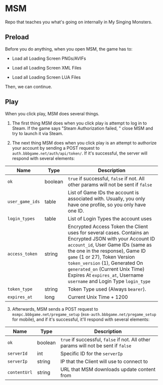 # MSM
Repo that teaches you what's going on internally in My Singing Monsters.

Preload
-
Before you do anything, when you open MSM, the game has to:

* Load all Loading Screen PNGs/AVIFs

* Load all Loading Screen XML Files

* Load all Loading Screen LUA Files

Then, we can continue.

Play
-
When you click play, MSM does several things.

1. The first thing MSM does when you click play is attempt to log in to Steam. If the game says "Steam Authorization failed, " close MSM and try to launch it via Steam.

2. The next thing MSM does when you click play is an attempt to authorize your account by sending a POST request to `auth.bbbgame.net/auth/api/token/`. If it's successful, the server will respond with several elements:

| Name | Type | Description |
| --- | --- | --- |
| `ok` | boolean | `true` if successful, `false` if not. All other params will not be sent if `false` |
| `user_game_ids` | table | List of Game IDs the account is associated with. Usually, you only have one profile, so you only have one ID. |
| `login_types` | table | List of Login Types the account uses |
| `access_token` | string | Encrypted Access Token the Client uses for several cases. Contains an Encrypted JSON with your Account ID `account_id`, User Game IDs (same as the one in the response), Game ID `game` (1 or 27), Token Version `token_version` (1), Generated On `generated_on` (Current Unix Time) Expires At `expires_at`, Username `username` and Login Type `login_type`
| `token_type` | string | Token Type used (Always `bearer`). |
| `expires_at` | long | Current Unix Time + 1200 |

3. Afterwards, MSM sends a POST request to `msmpc.bbbgame.net/pregame_setup` (`msm-auth.bbbgame.net/pregame_setup` for mobile), and if it's successful, it'll respond with several elements:

| Name | Type | Description |
| --- | --- | --- |
| `ok` | boolean | `true` if successful, `false` if not. All other params will not be sent if `false` |
| `serverId` | int | Specific ID for the `serverIp` |
| `serverIp` | string | IP that the Client will use to connect to |
| `contentUrl` | string | URL that MSM downloads update content from |
